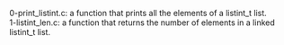 0-print_listint.c: a function that prints all the elements of a listint_t list.
<br>1-listint_len.c: a function that returns the number of elements in a linked listint_t list.
